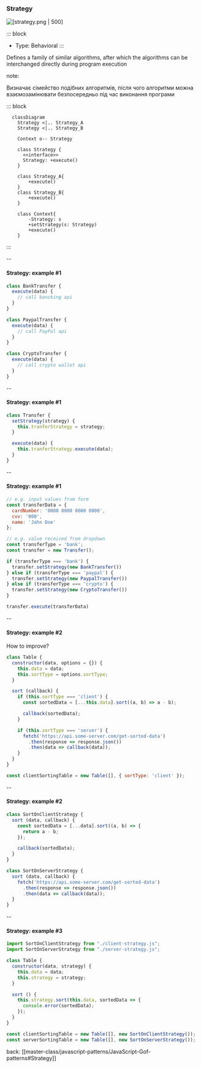 ### Strategy <!-- element style="display:none" -->

<split left="1" right="1">

![[strategy.png | 500]](./imgs/strategy.png)

::: block <!-- element style="display: flex; font-size: 2rem" align="center"  -->
- Type: Behavioral
::: 

</split>

Defines a family of similar algorithms, after which the algorithms can be interchanged directly during program execution

note:

Визначає сімейство подібних алгоритмів, після чого алгоритми можна взаємозамінювати безпосередньо під час виконання програми

::: block <!-- element style="display: none;" -->

```mermaid
  classDiagram
    Strategy <|.. Strategy_A
    Strategy <|.. Strategy_B

    Context o-- Strategy  

    class Strategy {
      <<interface>>
      Strategy: +execute()
    }
    
    class Strategy_A{
        +execute()
    }
    class Strategy_B{
        +execute()
    }

    class Context{
        -Strategy: s
        +setStrategy(s: Strategy)
        +execute()
    }
```

:::

--

#### Strategy: example #1

```js
class BankTransfer {
  execute(data) {
    // call bancking api
  }
}

class PaypalTransfer {
  execute(data) {
    // call PayPal api
  }
}

class CryptoTransfer {
  execute(data) {
    // call crypto wallet api
  }
}
```

--

#### Strategy: example #1

```js
class Transfer {
  setStrategy(strategy) {
    this.tranferStrategy = strategy;
  }

  execute(data) {
    this.tranferStrategy.execute(data);
  }
}
```

--

#### Strategy: example #1

```js
// e.g. input values from form
const transferData = {
  cardNumber: '0000 0000 0000 0000',
  cvv: '000',
  name: 'John Doe'
};

// e.g. value received from dropdown
const transferType = 'bank'; 
const transfer = new Transfer();

if (transferType === 'bank') {
  transfer.setStrategy(new BankTransfer())
} else if (transferType === 'paypal') {
  transfer.setStrategy(new PaypalTransfer())
} else if (transferType === 'crypto') {
  transfer.setStrategy(new CryptoTransfer())
}

transfer.execute(transferData)
```

--

#### Strategy: example #2

How to improve?

```js
class Table {
  constructor(data, options = {}) {
    this.data = data;
    this.sortType = options.sortType;
  }

  sort (callback) {
    if (this.sortType === 'client') {
      const sortedData = [...this.data].sort((a, b) => a - b);

      callback(sortedData);
    }

    if (this.sortType === 'server') {
      fetch('https://api.some-server.com/get-sorted-data')
        .then(response => response.json())
        .then(data => callback(data));
    }
  }
}

const clientSortingTable = new Table([], { sortType: 'client' });
```

--

#### Strategy: example #2

```js
class SortOnClientStrategy {
  sort (data, callback) {
    const sortedData = [...data].sort((a, b) => {
      return a - b;
    });

    callback(sortedData);
  }
}

class SortOnServerStrategy {
  sort (data, callback) {
    fetch('https://api.some-server.com/get-sorted-data')
      .then(response => response.json())
      .then(data => callback(data));
  }
}
```

--

#### Strategy: example #3

```js
import SortOnClientStrategy from "./client-strategy.js";
import SortOnServerStrategy from "./server-strategy.js";

class Table {
  constructor(data, strategy) {
    this.data = data;
    this.strategy = strategy;
  }

  sort () {
    this.strategy.sort(this.data, sortedData => {
      console.error(sortedData);
    });
  }
}

const clientSortingTable = new Table([], new SortOnClientStrategy());
const serverSortingTable = new Table([], new SortOnServerStrategy());
```

back: [[master-class/javascript-patterns/JavaScript-Gof-patterns#Strategy]] <!-- element style="display:none" -->
